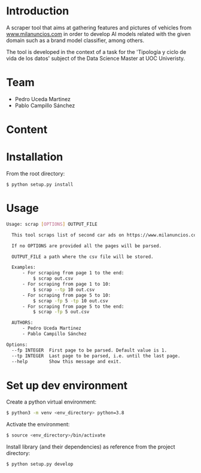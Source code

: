 # Introduction
A scraper tool that aims at gathering features and pictures of vehicles from www.milanuncios.com in order to develop AI  models related with the given domain such as a brand model classifier, among others.

The tool is developed in the context of a task for the 'Tipología y ciclo de vida de los datos' subject of the Data Science Master at UOC Univeristy.

# Team
- Pedro Uceda Martinez
- Pablo Campillo Sánchez

# Content

# Installation

From the root directory:
```
$ python setup.py install
```

# Usage

```bash
Usage: scrap [OPTIONS] OUTPUT_FILE

  This tool scraps list of second car ads on https://www.milanuncios.com/coches-de-segunda-mano-en-<province>/?orden=relevance&fromSearch=<page_number> where <region> is the name of a region in Spain (madrid, andalucia, murcia) and <page_number> is an integer greater or equal than 1. By searching for cars by regions we are able to save where they are being sold.

  If no OPTIONS are provided all the pages will be parsed.

  OUTPUT_FILE a path where the csv file will be stored.

  Examples:
      - For scraping from page 1 to the end:
          $ scrap out.csv
      - For scraping from page 1 to 10:
          $ scrap --tp 10 out.csv
      - For scraping from page 5 to 10:
          $ scrap -fp 5 -tp 10 out.csv
      - For scraping from page 5 to the end:
          $ scrap -fp 5 out.csv

  AUTHORS:
      - Pedro Uceda Martinez
      - Pablo Campillo Sánchez

Options:
  --fp INTEGER  First page to be parsed. Default value is 1.
  --tp INTEGER  Last page to be parsed, i.e. until the last page.
  --help        Show this message and exit.
```

# Set up dev environment

Create a python virtual environment:
```bash
$ python3 -m venv <env_directory> python=3.8
```

Activate the environment:
```bash
$ source <env_directory>/bin/activate
```

Install library (and their dependencies) as reference from the project directory:
```bash
$ python setup.py develop
```